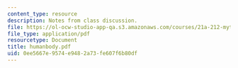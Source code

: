 ```yaml
---
content_type: resource
description: Notes from class discussion.
file: https://ol-ocw-studio-app-qa.s3.amazonaws.com/courses/21a-212-myth-ritual-and-symbolism-spring-2004/0ee5667e9574e9482a73fe607f6b80df_humanbody.pdf
file_type: application/pdf
resourcetype: Document
title: humanbody.pdf
uid: 0ee5667e-9574-e948-2a73-fe607f6b80df
---
```

